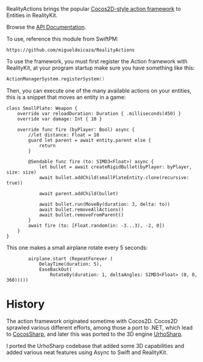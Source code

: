 RealityActions brings the popular [Cocos2D-style action
framework](https://docs.cocos2d-x.org/cocos2d-x/v3/en/actions/) to
Entities in RealityKit.

Browse the [API Documentation](https://migueldeicaza.github.io/RealityActions/documentation/realityactions/).

To use, reference this module from SwiftPM:

```
https://github.com/migueldeicaza/RealityActions
```

To use the framework, you must first register the Action framework
with RealityKit, at your program startup make sure you have something
like this:

```swift
ActionManagerSystem.registerSystem()
```

Then, you can execute one of the many available actions on your
entities, this is a snippet that moves an entity in a game:

```
class SmallPlate: Weapon {
    override var reloadDuration: Duration { .milliseconds(450) }
    override var damage: Int { 10 }

    override func fire (byPlayer: Bool) async {
        //let distance: Float = 10
        guard let parent = await entity.parent else {
            return
        }

        @Sendable func fire (to: SIMD3<Float>) async {
            let bullet = await createRigidBullet(byPlayer: byPlayer, size: size)
            await bullet.addChild(smallPlateEntity.clone(recursive: true))

            await parent.addChild(bullet)

            await bullet.run(MoveBy(duration: 3, delta: to))
            await bullet.removeAllActions()
            await bullet.removeFromParent()
        }
        await fire (to: [Float.random(in: -3...3), -2, 0])
    }
}
```

This one makes a small airplane rotate every 5 seconds:

```
        airplane.start (RepeatForever (
            DelayTime(duration: 5),
            EaseBackOut(
                RotateBy(duration: 1, deltaAngles: SIMD3<Float> (0, 0, 360)))))

```

# History

The action framework originated sometime with Cocos2D.  Cocos2D
sprawled various different efforts, among those a port to .NET, which
lead to [CocosSharp](https://github.com/mono/CocosSharp), and later
this was ported to the 3D engine
[UrhoSharp](https://github.com/xamarin/urho).

I ported the UrhoSharp codebase that added some 3D capabilities and
added various neat features using Async to Swift and RealityKit.
